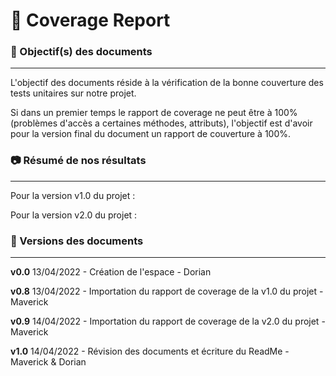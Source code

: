 # 📔 Coverage Report


### 🎯 Objectif(s) des documents
___

L'objectif des documents réside à la vérification de la bonne couverture des tests unitaires sur notre projet.

Si dans un premier temps le rapport de coverage ne peut être à 100% (problèmes d'accès a certaines méthodes, attributs), l'objectif est d'avoir pour la version final du document un rapport de couverture à 100%.


### 📷 Résumé de nos résultats
____

Pour la version v1.0 du projet : 

Pour la version v2.0 du projet : 


### 📃 Versions des documents 
____
**v0.0** 13/04/2022 - Création de l'espace - Dorian

**v0.8** 13/04/2022 - Importation du rapport de coverage de la v1.0 du projet - Maverick

**v0.9** 14/04/2022 - Importation du rapport de coverage de la v2.0 du projet - Maverick

**v1.0** 14/04/2022 - Révision des documents et écriture du ReadMe - Maverick & Dorian
